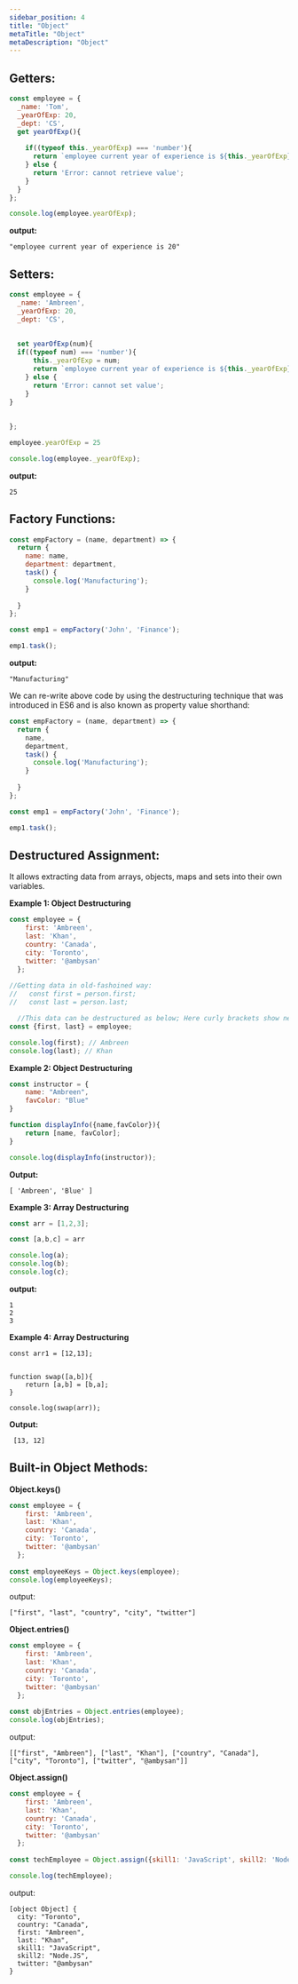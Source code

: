 ```yaml
---
sidebar_position: 4
title: "Object"
metaTitle: "Object"
metaDescription: "Object"
---
```


## Getters:

```javascript
const employee = {
  _name: 'Tom',
  _yearOfExp: 20,
  _dept: 'CS',
  get yearOfExp(){
    
    if((typeof this._yearOfExp) === 'number'){
      return `employee current year of experience is ${this._yearOfExp}`;
    } else {
      return 'Error: cannot retrieve value';
    }
  }
};

console.log(employee.yearOfExp);

```

**output:**
```
"employee current year of experience is 20"
```

## Setters:

```javascript
const employee = {
  _name: 'Ambreen',
  _yearOfExp: 20,
  _dept: 'CS',
 
  
  set yearOfExp(num){
  if((typeof num) === 'number'){
      this._yearOfExp = num;
      return `employee current year of experience is ${this._yearOfExp}`;
    } else {
      return 'Error: cannot set value';
    }
}
   
  
};

employee.yearOfExp = 25

console.log(employee._yearOfExp);

```

**output:**
```
25
```

## Factory Functions:

```javascript
const empFactory = (name, department) => {
  return {
    name: name,
    department: department,
    task() {
      console.log('Manufacturing');
    }
    
  }
};

const emp1 = empFactory('John', 'Finance');

emp1.task();

```

**output:**
```
"Manufacturing"
```

We can re-write above code by using the destructuring technique that was introduced in ES6 and is also known as property value shorthand:

```javascript
const empFactory = (name, department) => {
  return {
    name,
    department,
    task() {
      console.log('Manufacturing');
    }
    
  }
};

const emp1 = empFactory('John', 'Finance');

emp1.task();

```

## Destructured Assignment:

It allows extracting data from arrays, objects, maps and sets into their own variables.

**Example 1: Object Destructuring**
```javascript
const employee = {
    first: 'Ambreen',
    last: 'Khan',
    country: 'Canada',
    city: 'Toronto',
    twitter: '@ambysan'
  };
  
//Getting data in old-fashoined way:
//   const first = person.first;
//   const last = person.last;

  //This data can be destructured as below; Here curly brackets show new destructuring syntax
const {first, last} = employee;

console.log(first); // Ambreen
console.log(last); // Khan
```
**Example 2: Object Destructuring**
```javascript
const instructor = {
    name: "Ambreen",
    favColor: "Blue"
}

function displayInfo({name,favColor}){
    return [name, favColor];
}

console.log(displayInfo(instructor));
```
**Output:**
```
[ 'Ambreen', 'Blue' ]
```

**Example 3: Array Destructuring**
```javascript
const arr = [1,2,3];

const [a,b,c] = arr

console.log(a);
console.log(b);
console.log(c);
```
**output:**
```
1
2
3
```

**Example 4: Array Destructuring**
```
const arr1 = [12,13];


function swap([a,b]){
    return [a,b] = [b,a];
}

console.log(swap(arr));
```
**Output:**
```
 [13, 12]
```

## Built-in Object Methods:

**Object.keys()**
```javascript
const employee = {
    first: 'Ambreen',
    last: 'Khan',
    country: 'Canada',
    city: 'Toronto',
    twitter: '@ambysan'
  };
  
const employeeKeys = Object.keys(employee);
console.log(employeeKeys);
```

output:
```
["first", "last", "country", "city", "twitter"]
```

**Object.entries()**
```javascript
const employee = {
    first: 'Ambreen',
    last: 'Khan',
    country: 'Canada',
    city: 'Toronto',
    twitter: '@ambysan'
  };
  
const objEntries = Object.entries(employee);
console.log(objEntries);

```
output:
```
[["first", "Ambreen"], ["last", "Khan"], ["country", "Canada"], ["city", "Toronto"], ["twitter", "@ambysan"]]
```

**Object.assign()**
```javascript
const employee = {
    first: 'Ambreen',
    last: 'Khan',
    country: 'Canada',
    city: 'Toronto',
    twitter: '@ambysan'
  };
  
const techEmployee = Object.assign({skill1: 'JavaScript', skill2: 'Node.JS'}, employee);

console.log(techEmployee);
```
output:
```
[object Object] {
  city: "Toronto",
  country: "Canada",
  first: "Ambreen",
  last: "Khan",
  skill1: "JavaScript",
  skill2: "Node.JS",
  twitter: "@ambysan"
}
```